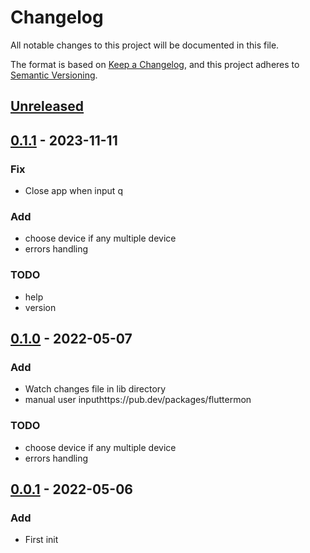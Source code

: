 # Changelog

All notable changes to this project will be documented in this file.

The format is based on [Keep a Changelog](https://keepachangelog.com/en/1.0.0/),
and this project adheres to [Semantic Versioning](https://semver.org/spec/v2.0.0.html).

## [Unreleased](https://github.com/KAnggara75/fluttermon/tree/dev)

## [0.1.1] - 2023-11-11

### Fix

- Close app when input q

### Add

- choose device if any multiple device
- errors handling

### TODO

- help
- version

## [0.1.0] - 2022-05-07

### Add

- Watch changes file in lib directory
- manual user inputhttps://pub.dev/packages/fluttermon

### TODO

- choose device if any multiple device
- errors handling

## [0.0.1] - 2022-05-06

### Add

- First init

[unreleased]: https://github.com/kanggara75/fluttermon/compare/0.1.1...HEAD
[0.1.1]: https://github.com/kanggara75/fluttermon/compare/0.1.1...0.1.1
[0.1.0]: https://github.com/kanggara75/fluttermon/compare/0.0.1...0.1.0
[0.0.1]: https://github.com/kanggara75/fluttermon/releases/tag/0.0.1
